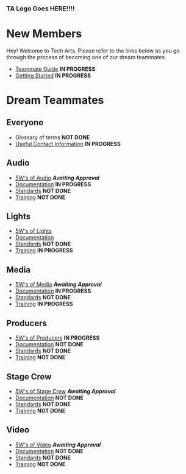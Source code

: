 <!-- TITLE: Welcome to Tech Arts -->
<!-- SUBTITLE: Below, you'll find everything you need whether you're joining our team for the first time or already here! -->

### TA Logo Goes HERE!!!!

# New Members
Hey! Welcome to Tech Arts. Please refer to the links below as you go through the process of becoming one of our dream teammates.
* [Teammate Guide](/new-members/team-guide) **IN PROGRESS**
* [Getting Started](/new-members/get-started) **IN PROGRESS**
# Dream Teammates
## Everyone
* Glossary of terms **NOT DONE**
* [Useful Contact Information](/contact-information) **IN PROGRESS**
## Audio
* [5W's of Audio](/audio/five-ws) ***Avaiting Approval***
* [Documentation](/audio/documents) **IN PROGRESS**
* [Standards](/audio/standards) **NOT DONE**
* [Training](/audio/training) **NOT DONE**
## Lights
* [5W's of Lights](/lights/five-ws)
* [Documentation](/lights/documents)
* [Standards](/lights/standards) **NOT DONE**
* [Training](/lights/training) **IN PROGRESS**
## Media
* [5W's of Media](/media/five-ws) ***Awaiting Approval***
* [Documentation](/media/documents) **IN PROGRESS**
* [Standards](/media/standards) **NOT DONE**
* [Training](/media/training) **IN PROGRESS**
## Producers
* [5W's of Producers](/producers/five-ws) **IN PROGRESS**
* [Documentation](/producers/documents) **NOT DONE**
* [Standards](/producers/standards) **NOT DONE**
* [Training](/producers/training) **NOT DONE**
## Stage Crew
* [5W's of Stage Crew](/stagehands/five-ws) ***Awaiting Approval***
* [Documentation](/stagehands/documents) **NOT DONE**
* [Standards](/stagehands/standards) **NOT DONE**
* [Training](/stagehands/training) **NOT DONE**
## Video
* [5W's of Video](/video/five-ws) ***Awaiting Approval***
* [Documentation](/video/documents) **NOT DONE**
* [Standards](/video/standards) **NOT DONE**
* [Training](/video/training) **NOT DONE**